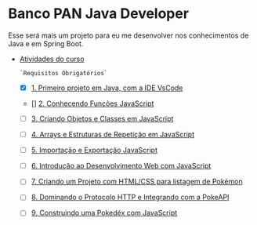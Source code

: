 #  Banco PAN Java Developer
 Esse será mais um projeto para eu me desenvolver nos conhecimentos de Java e em Spring Boot.

- [Atividades do curso](#atividades-do-curso)

      `Requisitos Obrigatórios`
    - [x] [1. Primeiro projeto em Java, com a IDE VsCode](#1-#Primeiro-projeto-em-Java-com-a-IDE-VsCode)
    
    
    - [] [2. Conhecendo Funções JavaScript](#2-#Conhecendo-funções-JavaScript)
    - [ ] [3. Criando Objetos e Classes em JavaScript](#3-#Criando-Objetos-e-Classes-em-JavaScript)
    - [ ] [4. Arrays e Estruturas de Repetição em JavaScript](#4-#Arrays-e-Estruturas-de-Repetição-em-JavaScript)
    - [ ] [5. Importação e Exportação JavaScript](#5-#Importação-e-Exportação-JavaScript)
    - [ ] [6. Introdução ao Desenvolvimento Web com JavaScript](#6-#Introdução-ao-Desenvolvimento-Web-com-JavaScript)
    - [ ] [7. Criando um Projeto com HTML/CSS para listagem de Pokémon](#7-#Criando-um-Projeto-com-HTML/CSS-para-listagem-de-Pokémon)
    - [ ] [8. Dominando o Protocolo HTTP e Integrando com a PokeAPI](#8-#Dominando-o-Protocolo-HTTP-e-Integrando-com-a-PokeAPI)
    - [ ] [9. Construindo uma Pokedéx com JavaScript](#9-#Contruindo-uma-Pokedéx-com-JavaScript)
    
